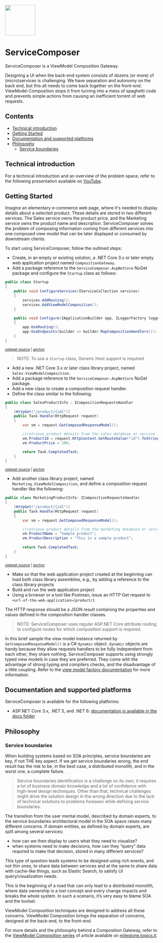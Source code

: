 <img src="assets/ServiceComposer.png" width="100" />

# ServiceComposer

ServiceComposer is a ViewModel Composition Gateway.

Designing a UI when the back-end system consists of dozens (or more) of (micro)services is challenging. We have separation and autonomy on the back end, but this all needs to come back together on the front-end. ViewModel Composition stops it from turning into a mess of spaghetti code and prevents simple actions from causing an inefficient torrent of web requests.

<!-- toc -->
## Contents

  * [Technical introduction](#technical-introduction)
  * [Getting Started](#getting-started)
  * [Documentation and supported platforms](#documentation-and-supported-platforms)
  * [Philosophy](#philosophy)
    * [Service boundaries](#service-boundaries)<!-- endToc -->

## Technical introduction

For a technical introduction and an overview of the problem space, refer to the following presentation available on [YouTube](https://www.youtube.com/watch?v=AxWGAiIg7_0).

## Getting Started

Imagine an elementary e-commerce web page, where it's needed to display details about a selected product. These details are stored in two different services. The Sales service owns the product price, and the Marketing service owns the product name and description. ServiceComposer solves the problem of composing information coming from different services into one composed view model that can be later displayed or consumed by downstream clients.

To start using ServiceComposer, follow the outlined steps:

- Create, in an empty or existing solution, a .NET Core 3.x or later empty web application project named `CompositionGateway`.
- Add a package reference to the `ServiceComposer.AspNetCore` NuGet package and configure the `Startup` class as follows:

<!-- snippet: sample-startup -->
<a id='snippet-sample-startup'></a>
```cs
public class Startup
{
    public void ConfigureServices(IServiceCollection services)
    {
        services.AddRouting();
        services.AddViewModelComposition();
    }

    public void Configure(IApplicationBuilder app, ILoggerFactory loggerFactory)
    {
        app.UseRouting();
        app.UseEndpoints(builder => builder.MapCompositionHandlers());
    }
}
```
<sup><a href='/src/Snippets/BasicUsage/Startup.cs#L8-L23' title='Snippet source file'>snippet source</a> | <a href='#snippet-sample-startup' title='Start of snippet'>anchor</a></sup>
<!-- endSnippet -->

> NOTE: To use a `Startup` class, Generic Host support is required.

- Add a new .NET Core 3.x or later class library project, named `Sales.ViewModelComposition`.
- Add a package reference to the `ServiceComposer.AspNetCore` NuGet package.
- Add a new class to create a composition request handler.
- Define the class similar to the following:

<!-- snippet: basic-usage-sales-handler -->
<a id='snippet-basic-usage-sales-handler'></a>
```cs
public class SalesProductInfo : ICompositionRequestsHandler
{
    [HttpGet("/product/{id}")]
    public Task Handle(HttpRequest request)
    {
        var vm = request.GetComposedResponseModel();

        //retrieve product details from the sales database or service
        vm.ProductId = request.HttpContext.GetRouteValue("id").ToString();
        vm.ProductPrice = 100;

        return Task.CompletedTask;
    }
}
```
<sup><a href='/src/Snippets/BasicUsage/SalesProductInfo.cs#L9-L24' title='Snippet source file'>snippet source</a> | <a href='#snippet-basic-usage-sales-handler' title='Start of snippet'>anchor</a></sup>
<!-- endSnippet -->

- Add another class library project, named `Marketing.ViewModelComposition`, and define a composition request handler like the following:

<!-- snippet: basic-usage-marketing-handler -->
<a id='snippet-basic-usage-marketing-handler'></a>
```cs
public class MarketingProductInfo: ICompositionRequestsHandler
{
    [HttpGet("/product/{id}")]
    public Task Handle(HttpRequest request)
    {
        var vm = request.GetComposedResponseModel();

        //retrieve product details from the marketing database or service
        vm.ProductName = "Sample product";
        vm.ProductDescription = "This is a sample product";
        
        return Task.CompletedTask;
    }
}
```
<sup><a href='/src/Snippets/BasicUsage/MarketingProductInfo.cs#L8-L23' title='Snippet source file'>snippet source</a> | <a href='#snippet-basic-usage-marketing-handler' title='Start of snippet'>anchor</a></sup>
<!-- endSnippet -->

- Make so that the web application project created at the beginning can load both class library assemblies, e.g., by adding a reference to the class library projects
- Build and run the web application project
- Using a browser or a tool like Postman, issue an HTTP Get request to `<url-of-the-web-application>/product/1`

The HTTP response should be a JSON result containing the properties and values defined in the composition handler classes.

> NOTE: ServiceComposer uses regular ASP.NET Core attribute routing to configure routes for which composition support is required.

In this brief sample the view model instance returned by `GetComposedResponseModel()` is a C# `dynamic` object. `dynamic` objects are handy because they allow requests handlers to be fully independent from each other, they share nothing. ServiceComposer supports using strongly typed view models in case they are preferred. They come with the advantage of strong typing and compilers checks, and the disadvantage of a little coupling. Refer to the [view model factory documentation](docs/view-model-factory) for more information.

## Documentation and supported platforms

ServiceComposer is available for the following platforms:

- ASP.NET Core 3.x, .NET 5, and .NET 6: [documentation is available in the docs folder](docs)

## Philosophy

### Service boundaries

When building systems based on SOA principles, service boundaries are key, if not THE key aspect. If we get service boundaries wrong, the end result has the risk to be, in the best case, a distributed monolith, and in the worst one, a complete failure.

> Service boundaries identification is a challenge on its own; it requires a lot of business domain knowledge and a lot of confidence with high-level design techniques. Other than that, technical challenges might drive the solution design in the wrong direction due to the lack of technical solutions to problems foreseen while defining service boundaries.

The transition from the user mental model, described by domain experts, to the service boundaries architectural model in the SOA space raises many different concerns. If domain entities, as defined by domain experts, are split among several services:

- how can we then display to users what they need to visualize?
- when systems need to make decisions, how can they “query” data required to make that decision, stored in many different services?

This type of question leads systems to be designed using rich events, and not thin ones, to share data between services and at the same to share data with cache-like things, such as Elastic Search, to satisfy UI query/visualization needs.

This is the beginning of a road that can only lead to a distributed monolith, where data ownership is a lost concept and every change impacts and breaks the whole system. In such a scenario, it’s very easy to blame SOA and the toolset.

ViewModel Composition techniques are designed to address all these concerns. ViewModel Composition brings the separation of concerns, designed at the back-end, to the front-end.

For more details and the philosophy behind a Composition Gateway, refer to the [ViewModel Composition series](https://milestone.topics.it/categories/view-model-composition) of article available on [milestone.topics.it](https://milestone.topics.it/).
